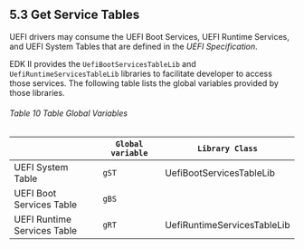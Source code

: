 <!--- @file
  5.3 Get Service Tables

  Copyright (c) 2010-2018, Intel Corporation. All rights reserved.<BR>

  Redistribution and use in source (original document form) and 'compiled'
  forms (converted to PDF, epub, HTML and other formats) with or without
  modification, are permitted provided that the following conditions are met:

  1) Redistributions of source code (original document form) must retain the
     above copyright notice, this list of conditions and the following
     disclaimer as the first lines of this file unmodified.

  2) Redistributions in compiled form (transformed to other DTDs, converted to
     PDF, epub, HTML and other formats) must reproduce the above copyright
     notice, this list of conditions and the following disclaimer in the
     documentation and/or other materials provided with the distribution.

  THIS DOCUMENTATION IS PROVIDED BY TIANOCORE PROJECT "AS IS" AND ANY EXPRESS OR
  IMPLIED WARRANTIES, INCLUDING, BUT NOT LIMITED TO, THE IMPLIED WARRANTIES OF
  MERCHANTABILITY AND FITNESS FOR A PARTICULAR PURPOSE ARE DISCLAIMED. IN NO
  EVENT SHALL TIANOCORE PROJECT  BE LIABLE FOR ANY DIRECT, INDIRECT, INCIDENTAL,
  SPECIAL, EXEMPLARY, OR CONSEQUENTIAL DAMAGES (INCLUDING, BUT NOT LIMITED TO,
  PROCUREMENT OF SUBSTITUTE GOODS OR SERVICES; LOSS OF USE, DATA, OR PROFITS;
  OR BUSINESS INTERRUPTION) HOWEVER CAUSED AND ON ANY THEORY OF LIABILITY,
  WHETHER IN CONTRACT, STRICT LIABILITY, OR TORT (INCLUDING NEGLIGENCE OR
  OTHERWISE) ARISING IN ANY WAY OUT OF THE USE OF THIS DOCUMENTATION, EVEN IF
  ADVISED OF THE POSSIBILITY OF SUCH DAMAGE.

-->

## 5.3 Get Service Tables

UEFI drivers may consume the UEFI Boot Services, UEFI Runtime Services, and
UEFI System Tables that are defined in the _UEFI Specification_.

EDK II provides the `UefiBootServicesTableLib` and
`UefiRuntimeServicesTableLib` libraries to facilitate developer to access those
services. The following table lists the global variables provided by those
libraries.

###### Table 10 Table Global Variables

|                             | `Global variable` | `Library Class`             |
| --------------------------- | ----------------- | --------------------------- |
| UEFI System Table           | `gST`             | UefiBootServicesTableLib    |
| UEFI Boot Services Table    | `gBS`             |                             |
| UEFI Runtime Services Table | `gRT`             | UefiRuntimeServicesTableLib |
